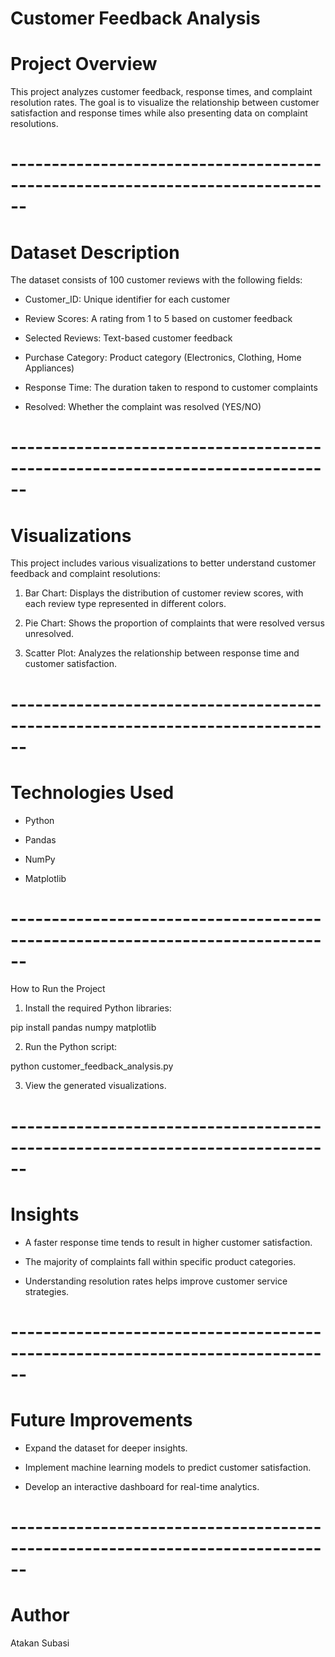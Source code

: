 # Customer Feedback Analysis

# Project Overview

This project analyzes customer feedback, response times, and complaint resolution rates. The goal is to visualize the relationship between customer satisfaction and response times while also presenting data on complaint resolutions.

# ------------------------------------------------------------------------------

# Dataset Description

The dataset consists of 100 customer reviews with the following fields:

* Customer_ID: Unique identifier for each customer

* Review Scores: A rating from 1 to 5 based on customer feedback

* Selected Reviews: Text-based customer feedback

* Purchase Category: Product category (Electronics, Clothing, Home Appliances)

* Response Time: The duration taken to respond to customer complaints

* Resolved: Whether the complaint was resolved (YES/NO)

# ------------------------------------------------------------------------------

# Visualizations

This project includes various visualizations to better understand customer feedback and complaint resolutions:

1. Bar Chart: Displays the distribution of customer review scores, with each review type represented in different colors.

2. Pie Chart: Shows the proportion of complaints that were resolved versus unresolved.

3. Scatter Plot: Analyzes the relationship between response time and customer satisfaction.

# ------------------------------------------------------------------------------

# Technologies Used

* Python

* Pandas

* NumPy

* Matplotlib

# ------------------------------------------------------------------------------

How to Run the Project

1. Install the required Python libraries:

pip install pandas numpy matplotlib

2. Run the Python script:

python customer_feedback_analysis.py

3. View the generated visualizations.

# ------------------------------------------------------------------------------

# Insights

* A faster response time tends to result in higher customer satisfaction.

* The majority of complaints fall within specific product categories.

* Understanding resolution rates helps improve customer service strategies.

# ------------------------------------------------------------------------------

# Future Improvements

* Expand the dataset for deeper insights.

* Implement machine learning models to predict customer satisfaction.

* Develop an interactive dashboard for real-time analytics.

# ------------------------------------------------------------------------------

# Author

Atakan Subasi
